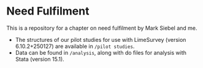 # Need Fulfilment

This is a repository for a chapter on need fulfilment by Mark Siebel and me.

- The structures of our pilot studies for use with LimeSurvey (version 6.10.2+250127) are available in `/pilot studies`.
- Data can be found in `/analysis`, along with do files for analysis with Stata (version 15.1).
